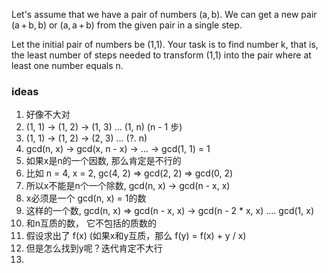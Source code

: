 Let's assume that we have a pair of numbers (a, b). We can get a new pair (a + b, b) or (a, a + b) from the given pair in a single step.

Let the initial pair of numbers be (1,1). Your task is to find number k, that is, the least number of steps needed to transform (1,1) into the pair where at least one number equals n.

### ideas
1. 好像不大对
2. (1, 1) -> (1, 2) -> (1, 3) ... (1, n) (n - 1 步)
3. (1, 1) -> (1, 2) -> (2, 3) ... (?. n)
4. gcd(n, x) -> gcd(x, n - x) -> ... -> gcd(1, 1) = 1
5. 如果x是n的一个因数, 那么肯定是不行的
6. 比如 n = 4, x = 2, gc(4, 2) => gcd(2, 2) => gcd(0, 2)
7. 所以x不能是n个一个除数, gcd(n, x) -> gcd(n - x, x)
8. x必须是一个 gcd(n, x) = 1的数
9. 这样的一个数, gcd(n, x) => gcd(n - x, x) -> gcd(n - 2 * x, x) .... gcd(1, x)
10. 和n互质的数， 它不包括的质数的
11. 假设求出了 f(x) (如果x和y互质，那么 f(y) = f(x) + y / x)
12. 但是怎么找到y呢？迭代肯定不大行
13. 